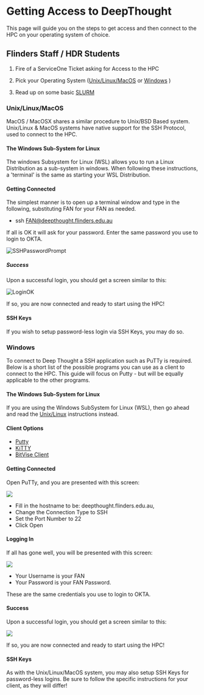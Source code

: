 # Getting Access to DeepThought

This page will guide you on the steps to get access and then connect to the HPC on your operating system of choice.

## Flinders Staff / HDR Students

1. Fire of a ServiceOne Ticket asking for Access to the HPC

2. Pick your Operating System ([Unix/Linux/MacOS](#unix-linux-macos) or [Windows](#windows) )

3. Read up on some basic [SLURM](../SLURM/SLURMIntro.md)

### Unix/Linux/MacOS

MacOS / MacOSX shares a similar procedure to Unix/BSD Based system. Unix/Linux & MacOS systems have native support for the SSH Protocol, used to connect to the HPC.

#### The Windows Sub-System for Linux

The windows Subsystem for Linux (WSL) allows you to run a Linux Distribution as a sub-system in windows. When following these instructions, a 'terminal' is the same as starting your WSL Distribution.

#### Getting Connected

The simplest manner is to open up a terminal window and type in the following, substituting FAN for your FAN as needed.

- ssh FAN@deepthought.flinders.edu.au

If all is OK it will ask for your password. Enter the same password you use to login to OKTA.

![SSHPasswordPrompt](../../_static/shellPasswordPromtImage.png)

##### Success

Upon a successful login, you should get a screen similar to this:

![LoginOK](../../_static/loginOKImage.png)

If so, you are now connected and ready to start using the HPC!

#### SSH Keys

If you wish to setup password-less login via SSH Keys, you may do so.

### Windows

To connect to Deep Thought a SSH application such as PuTTy is required. Below is a short list of the possible programs you can use as a client to connect to the HPC. This guide will focus on Putty - but will be equally applicable to the other programs.

#### The Windows Sub-System for Linux

If you are using the Windows SubSystem for Linux (WSL), then go ahead and read the [Unix/Linux](#unix-linux-macos) instructions instead.

#### Client Options

- [Putty](https://www.chiark.greenend.org.uk/~sgtatham/putty/latest.html)
- [KiTTY](http://www.9bis.net/kitty/#!pages/download.md)
- [BitVise Client](https://www.bitvise.com/download-area)

#### Getting Connected

Open PuTTy, and you are presented with this screen:

![](../../_static/puttyAccessImage.png)

- Fill in the hostname to be: deepthought.flinders.edu.au,
- Change the Connection Type to SSH
- Set the Port Number to 22
- Click Open

#### Logging In

If all has gone well, you will be presented with this screen:

![](../../_static/puttyLoginImage.png)

- Your Username is your FAN
- Your Password is your FAN Password.

These are the same credentials you use to login to OKTA.

#### Success

Upon a successful login, you should get a screen similar to this:

![](../../_static/loginOKImage.png)

If so, you are now connected and ready to start using the HPC!

#### SSH Keys 

As with the Unix/Linux/MacOS system, you may also setup SSH Keys for password-less logins. Be sure to follow the specific instructions for your client, as they will differ! 